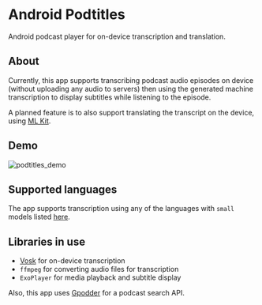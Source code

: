 # Android Podtitles

Android podcast player for on-device transcription and translation.


## About

Currently, this app supports transcribing podcast audio episodes on device (without uploading any audio to servers) then using the generated machine transcription to display subtitles while listening to the episode.

A planned feature is to also support translating the transcript on the device, using [ML Kit](https://developers.google.com/ml-kit/language/translation/android).


## Demo

![podtitles_demo](https://user-images.githubusercontent.com/960264/181162815-33920833-a691-427b-b93a-d6062c22ac86.gif)



## Supported languages

The app supports transcription using any of the languages with `small` models listed [here](https://alphacephei.com/vosk/models).



## Libraries in use

 - [Vosk](https://alphacephei.com/vosk/) for on-device transcription
 - `ffmpeg` for converting audio files for transcription
 - `ExoPlayer` for media playback and subtitle display

Also, this app uses [Gpodder](https://gpodder.github.io/) for a podcast search API.

